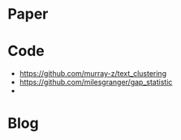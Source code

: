# Paper


# Code
- https://github.com/murray-z/text_clustering
- https://github.com/milesgranger/gap_statistic
- 


# Blog



